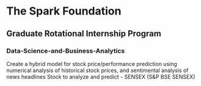 # The Spark Foundation
## Graduate Rotational Internship Program 
### Data-Science-and-Business-Analytics
Create a hybrid model for stock price/performance prediction using numerical analysis of historical stock prices, and sentimental analysis of news headlines Stock to analyze and predict - SENSEX (S&amp;P BSE SENSEX)


